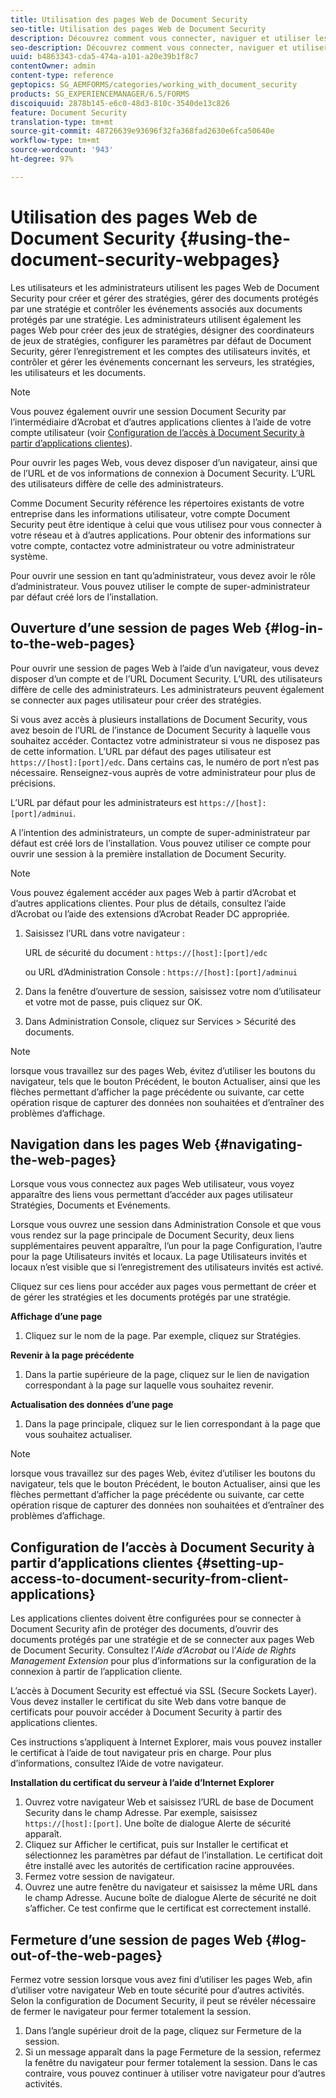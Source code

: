 ```yaml
---
title: Utilisation des pages Web de Document Security
seo-title: Utilisation des pages Web de Document Security
description: Découvrez comment vous connecter, naviguer et utiliser les pages Web de sécurité des documents.
seo-description: Découvrez comment vous connecter, naviguer et utiliser les pages Web de sécurité des documents.
uuid: b4863343-cda5-474a-a101-a20e39b1f8c7
contentOwner: admin
content-type: reference
geptopics: SG_AEMFORMS/categories/working_with_document_security
products: SG_EXPERIENCEMANAGER/6.5/FORMS
discoiquuid: 2878b145-e6c0-48d3-810c-3540de13c826
feature: Document Security
translation-type: tm+mt
source-git-commit: 48726639e93696f32fa368fad2630e6fca50640e
workflow-type: tm+mt
source-wordcount: '943'
ht-degree: 97%

---
```



# Utilisation des pages Web de Document Security {#using-the-document-security-webpages}

Les utilisateurs et les administrateurs utilisent les pages Web de Document Security pour créer et gérer des stratégies, gérer des documents protégés par une stratégie et contrôler les événements associés aux documents protégés par une stratégie. Les administrateurs utilisent également les pages Web pour créer des jeux de stratégies, désigner des coordinateurs de jeux de stratégies, configurer les paramètres par défaut de Document Security, gérer l’enregistrement et les comptes des utilisateurs invités, et contrôler et gérer les événements concernant les serveurs, les stratégies, les utilisateurs et les documents.

>[!NOTE]
>
>Vous pouvez également ouvrir une session Document Security par l’intermédiaire d’Acrobat et d’autres applications clientes à l’aide de votre compte utilisateur (voir [Configuration de l’accès à Document Security à partir d’applications clientes](using-document-security-web-pages.md#setting-up-access-to-document-security-from-client-applications)).

Pour ouvrir les pages Web, vous devez disposer d’un navigateur, ainsi que de l’URL et de vos informations de connexion à Document Security. L’URL des utilisateurs diffère de celle des administrateurs.

Comme Document Security référence les répertoires existants de votre entreprise dans les informations utilisateur, votre compte Document Security peut être identique à celui que vous utilisez pour vous connecter à votre réseau et à d’autres applications. Pour obtenir des informations sur votre compte, contactez votre administrateur ou votre administrateur système.

Pour ouvrir une session en tant qu’administrateur, vous devez avoir le rôle d’administrateur. Vous pouvez utiliser le compte de super-administrateur par défaut créé lors de l’installation.

## Ouverture d’une session de pages Web {#log-in-to-the-web-pages}

Pour ouvrir une session de pages Web à l’aide d’un navigateur, vous devez disposer d’un compte et de l’URL Document Security. L’URL des utilisateurs diffère de celle des administrateurs. Les administrateurs peuvent également se connecter aux pages utilisateur pour créer des stratégies.

Si vous avez accès à plusieurs installations de Document Security, vous avez besoin de l’URL de l’instance de Document Security à laquelle vous souhaitez accéder. Contactez votre administrateur si vous ne disposez pas de cette information. L’URL par défaut des pages utilisateur est `https://[host]:[port]/edc`. Dans certains cas, le numéro de port n’est pas nécessaire. Renseignez-vous auprès de votre administrateur pour plus de précisions.

L’URL par défaut pour les administrateurs est `https://[host]:[port]/adminui`.

A l’intention des administrateurs, un compte de super-administrateur par défaut est créé lors de l’installation. Vous pouvez utiliser ce compte pour ouvrir une session à la première installation de Document Security.

>[!NOTE]
>
>Vous pouvez également accéder aux pages Web à partir d’Acrobat et d’autres applications clientes. Pour plus de détails, consultez l’aide d’Acrobat ou l’aide des extensions d’Acrobat Reader DC appropriée.

1. Saisissez l’URL dans votre navigateur :

   URL de sécurité du document : `https://[host]:[port]/edc`

   ou URL d’Administration Console : `https://[host]:[port]/adminui`

1. Dans la fenêtre d’ouverture de session, saisissez votre nom d’utilisateur et votre mot de passe, puis cliquez sur OK.
1. Dans Administration Console, cliquez sur Services > Sécurité des documents.

>[!NOTE]
>
>lorsque vous travaillez sur des pages Web, évitez d’utiliser les boutons du navigateur, tels que le bouton Précédent, le bouton Actualiser, ainsi que les flèches permettant d’afficher la page précédente ou suivante, car cette opération risque de capturer des données non souhaitées et d’entraîner des problèmes d’affichage.

## Navigation dans les pages Web  {#navigating-the-web-pages}

Lorsque vous vous connectez aux pages Web utilisateur, vous voyez apparaître des liens vous permettant d’accéder aux pages utilisateur Stratégies, Documents et Evénements.

Lorsque vous ouvrez une session dans Administration Console et que vous vous rendez sur la page principale de Document Security, deux liens supplémentaires peuvent apparaître, l’un pour la page Configuration, l’autre pour la page Utilisateurs invités et locaux. La page Utilisateurs invités et locaux n’est visible que si l’enregistrement des utilisateurs invités est activé.

Cliquez sur ces liens pour accéder aux pages vous permettant de créer et de gérer les stratégies et les documents protégés par une stratégie.

**Affichage d’une page**

1. Cliquez sur le nom de la page. Par exemple, cliquez sur Stratégies.

**Revenir à la page précédente**

1. Dans la partie supérieure de la page, cliquez sur le lien de navigation correspondant à la page sur laquelle vous souhaitez revenir.

**Actualisation des données d’une page**

1. Dans la page principale, cliquez sur le lien correspondant à la page que vous souhaitez actualiser.

>[!NOTE]
>
>lorsque vous travaillez sur des pages Web, évitez d’utiliser les boutons du navigateur, tels que le bouton Précédent, le bouton Actualiser, ainsi que les flèches permettant d’afficher la page précédente ou suivante, car cette opération risque de capturer des données non souhaitées et d’entraîner des problèmes d’affichage.

## Configuration de l’accès à Document Security à partir d’applications clientes  {#setting-up-access-to-document-security-from-client-applications}

Les applications clientes doivent être configurées pour se connecter à Document Security afin de protéger des documents, d’ouvrir des documents protégés par une stratégie et de se connecter aux pages Web de Document Security. Consultez l’*Aide d’Acrobat* ou l’*Aide de Rights Management Extension* pour plus d’informations sur la configuration de la connexion à partir de l’application cliente.

L’accès à Document Security est effectué via SSL (Secure Sockets Layer). Vous devez installer le certificat du site Web dans votre banque de certificats pour pouvoir accéder à Document Security à partir des applications clientes.

<!-- Fix broken link See Configuring SSL for information on SSL.-->

Ces instructions s’appliquent à Internet Explorer, mais vous pouvez installer le certificat à l’aide de tout navigateur pris en charge. Pour plus d’informations, consultez l’Aide de votre navigateur.

**Installation du certificat du serveur à l’aide d’Internet Explorer**

1. Ouvrez votre navigateur Web et saisissez l’URL de base de Document Security dans le champ Adresse. Par exemple, saisissez `https://[host]:[port]`. Une boîte de dialogue Alerte de sécurité apparaît.
1. Cliquez sur Afficher le certificat, puis sur Installer le certificat et sélectionnez les paramètres par défaut de l’installation. Le certificat doit être installé avec les autorités de certification racine approuvées.
1. Fermez votre session de navigateur.
1. Ouvrez une autre fenêtre du navigateur et saisissez la même URL dans le champ Adresse. Aucune boîte de dialogue Alerte de sécurité ne doit s’afficher. Ce test confirme que le certificat est correctement installé.

## Fermeture d’une session de pages Web  {#log-out-of-the-web-pages}

Fermez votre session lorsque vous avez fini d’utiliser les pages Web, afin d’utiliser votre navigateur Web en toute sécurité pour d’autres activités. Selon la configuration de Document Security, il peut se révéler nécessaire de fermer le navigateur pour fermer totalement la session.

1. Dans l’angle supérieur droit de la page, cliquez sur Fermeture de la session.
1. Si un message apparaît dans la page Fermeture de la session, refermez la fenêtre du navigateur pour fermer totalement la session. Dans le cas contraire, vous pouvez continuer à utiliser votre navigateur pour d’autres activités.

